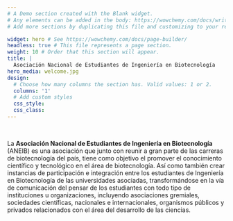 ```yaml
---
# A Demo section created with the Blank widget.
# Any elements can be added in the body: https://wowchemy.com/docs/writing-markdown-latex/
# Add more sections by duplicating this file and customizing to your requirements.

widget: hero # See https://wowchemy.com/docs/page-builder/
headless: true # This file represents a page section.
weight: 10 # Order that this section will appear.
title: |
  Asociación Nacional de Estudiantes de Ingeniería en Biotecnología
hero_media: welcome.jpg
design:
  # Choose how many columns the section has. Valid values: 1 or 2.
  columns: '1'
  # Add custom styles
  css_style:
  css_class:
---
```


<br>

La **Asociación Nacional de Estudiantes de Ingeniería en Biotecnología** (ANEIB) es una asociación que junto con reunir a gran parte de las carreras de biotecnología del país, tiene como objetivo el promover el conocimiento científico y tecnológico en el área de biotecnología. Así como también crear instancias de participación e integración entre los estudiantes de Ingeniería en Biotecnología de las universidades asociadas, transformándose en la vía de comunicación del pensar de los estudiantes con todo tipo de instituciones u organizaciones, incluyendo asociaciones gremiales, sociedades científicas, nacionales e internacionales, organismos públicos y privados relacionados con el área del desarrollo de las ciencias.
